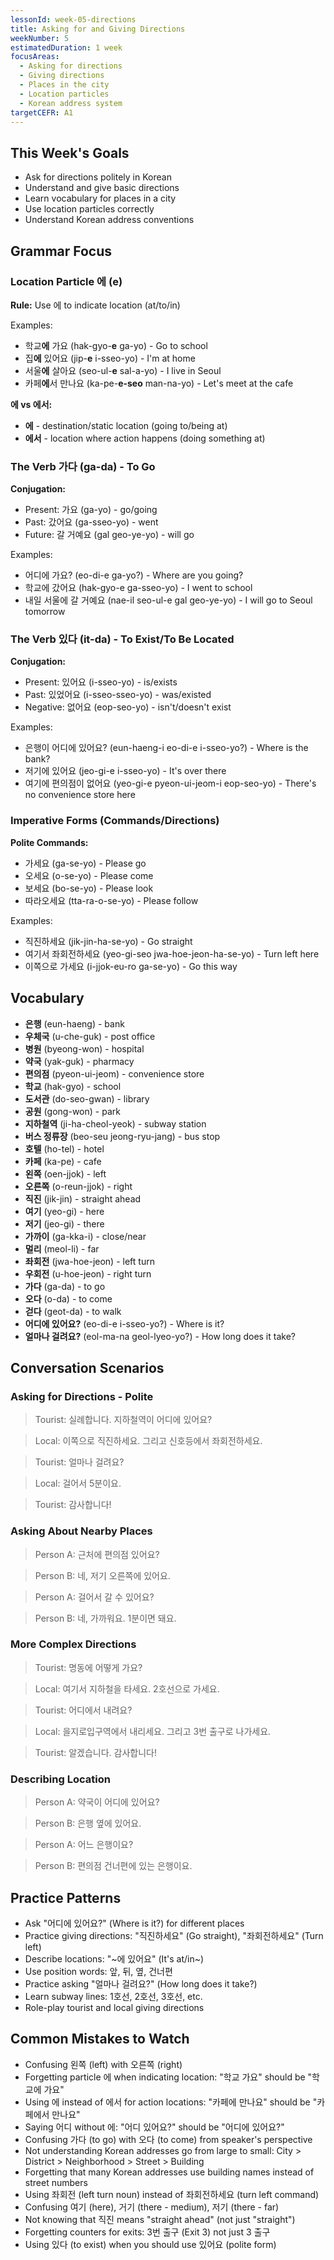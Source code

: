 ```yaml
---
lessonId: week-05-directions
title: Asking for and Giving Directions
weekNumber: 5
estimatedDuration: 1 week
focusAreas:
  - Asking for directions
  - Giving directions
  - Places in the city
  - Location particles
  - Korean address system
targetCEFR: A1
---
```


## This Week's Goals

- Ask for directions politely in Korean
- Understand and give basic directions
- Learn vocabulary for places in a city
- Use location particles correctly
- Understand Korean address conventions

## Grammar Focus

### Location Particle 에 (e)

**Rule:** Use 에 to indicate location (at/to/in)

Examples:
- 학교**에** 가요 (hak-gyo-**e** ga-yo) - Go to school
- 집**에** 있어요 (jip-**e** i-sseo-yo) - I'm at home
- 서울**에** 살아요 (seo-ul-**e** sal-a-yo) - I live in Seoul
- 카페**에**서 만나요 (ka-pe-**e-seo** man-na-yo) - Let's meet at the cafe

**에 vs 에서:**
- **에** - destination/static location (going to/being at)
- **에서** - location where action happens (doing something at)

### The Verb 가다 (ga-da) - To Go

**Conjugation:**
- Present: 가요 (ga-yo) - go/going
- Past: 갔어요 (ga-sseo-yo) - went
- Future: 갈 거예요 (gal geo-ye-yo) - will go

Examples:
- 어디에 가요? (eo-di-e ga-yo?) - Where are you going?
- 학교에 갔어요 (hak-gyo-e ga-sseo-yo) - I went to school
- 내일 서울에 갈 거예요 (nae-il seo-ul-e gal geo-ye-yo) - I will go to Seoul tomorrow

### The Verb 있다 (it-da) - To Exist/To Be Located

**Conjugation:**
- Present: 있어요 (i-sseo-yo) - is/exists
- Past: 있었어요 (i-sseo-sseo-yo) - was/existed
- Negative: 없어요 (eop-seo-yo) - isn't/doesn't exist

Examples:
- 은행이 어디에 있어요? (eun-haeng-i eo-di-e i-sseo-yo?) - Where is the bank?
- 저기에 있어요 (jeo-gi-e i-sseo-yo) - It's over there
- 여기에 편의점이 없어요 (yeo-gi-e pyeon-ui-jeom-i eop-seo-yo) - There's no convenience store here

### Imperative Forms (Commands/Directions)

**Polite Commands:**
- 가세요 (ga-se-yo) - Please go
- 오세요 (o-se-yo) - Please come
- 보세요 (bo-se-yo) - Please look
- 따라오세요 (tta-ra-o-se-yo) - Please follow

Examples:
- 직진하세요 (jik-jin-ha-se-yo) - Go straight
- 여기서 좌회전하세요 (yeo-gi-seo jwa-hoe-jeon-ha-se-yo) - Turn left here
- 이쪽으로 가세요 (i-jjok-eu-ro ga-se-yo) - Go this way

## Vocabulary

- **은행** (eun-haeng) - bank
- **우체국** (u-che-guk) - post office
- **병원** (byeong-won) - hospital
- **약국** (yak-guk) - pharmacy
- **편의점** (pyeon-ui-jeom) - convenience store
- **학교** (hak-gyo) - school
- **도서관** (do-seo-gwan) - library
- **공원** (gong-won) - park
- **지하철역** (ji-ha-cheol-yeok) - subway station
- **버스 정류장** (beo-seu jeong-ryu-jang) - bus stop
- **호텔** (ho-tel) - hotel
- **카페** (ka-pe) - cafe
- **왼쪽** (oen-jjok) - left
- **오른쪽** (o-reun-jjok) - right
- **직진** (jik-jin) - straight ahead
- **여기** (yeo-gi) - here
- **저기** (jeo-gi) - there
- **가까이** (ga-kka-i) - close/near
- **멀리** (meol-li) - far
- **좌회전** (jwa-hoe-jeon) - left turn
- **우회전** (u-hoe-jeon) - right turn
- **가다** (ga-da) - to go
- **오다** (o-da) - to come
- **걷다** (geot-da) - to walk
- **어디에 있어요?** (eo-di-e i-sseo-yo?) - Where is it?
- **얼마나 걸려요?** (eol-ma-na geol-lyeo-yo?) - How long does it take?

## Conversation Scenarios

### Asking for Directions - Polite

> Tourist: 실례합니다. 지하철역이 어디에 있어요?

> Local: 이쪽으로 직진하세요. 그리고 신호등에서 좌회전하세요.

> Tourist: 얼마나 걸려요?

> Local: 걸어서 5분이요.

> Tourist: 감사합니다!

### Asking About Nearby Places

> Person A: 근처에 편의점 있어요?

> Person B: 네, 저기 오른쪽에 있어요.

> Person A: 걸어서 갈 수 있어요?

> Person B: 네, 가까워요. 1분이면 돼요.

### More Complex Directions

> Tourist: 명동에 어떻게 가요?

> Local: 여기서 지하철을 타세요. 2호선으로 가세요.

> Tourist: 어디에서 내려요?

> Local: 을지로입구역에서 내리세요. 그리고 3번 출구로 나가세요.

> Tourist: 알겠습니다. 감사합니다!

### Describing Location

> Person A: 약국이 어디에 있어요?

> Person B: 은행 옆에 있어요.

> Person A: 어느 은행이요?

> Person B: 편의점 건너편에 있는 은행이요.

## Practice Patterns

- Ask "어디에 있어요?" (Where is it?) for different places
- Practice giving directions: "직진하세요" (Go straight), "좌회전하세요" (Turn left)
- Describe locations: "~에 있어요" (It's at/in~)
- Use position words: 앞, 뒤, 옆, 건너편
- Practice asking "얼마나 걸려요?" (How long does it take?)
- Learn subway lines: 1호선, 2호선, 3호선, etc.
- Role-play tourist and local giving directions

## Common Mistakes to Watch

- Confusing 왼쪽 (left) with 오른쪽 (right)
- Forgetting particle 에 when indicating location: "학교 가요" should be "학교에 가요"
- Using 에 instead of 에서 for action locations: "카페에 만나요" should be "카페에서 만나요"
- Saying 어디 without 에: "어디 있어요?" should be "어디에 있어요?"
- Confusing 가다 (to go) with 오다 (to come) from speaker's perspective
- Not understanding Korean addresses go from large to small: City > District > Neighborhood > Street > Building
- Forgetting that many Korean addresses use building names instead of street numbers
- Using 좌회전 (left turn noun) instead of 좌회전하세요 (turn left command)
- Confusing 여기 (here), 거기 (there - medium), 저기 (there - far)
- Not knowing that 직진 means "straight ahead" (not just "straight")
- Forgetting counters for exits: 3번 출구 (Exit 3) not just 3 출구
- Using 있다 (to exist) when you should use 있어요 (polite form)

